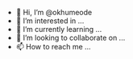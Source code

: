 - 👋 Hi, I’m @okhumeode
- 👀 I’m interested in ...
- 🌱 I’m currently learning ...
- 💞️ I’m looking to collaborate on ...
- 📫 How to reach me ...

<!---
okhumeode/okhumeode is a ✨ special ✨ repository because its `README.md` (this file) appears on your GitHub profile.
You can click the Preview link to take a look at your changes.
--->
